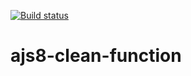 [![Build status](https://ci.appveyor.com/api/projects/status/iglaevqvniypumwm/branch/master?svg=true)](https://ci.appveyor.com/project/Alex-aka-ion/ajs8-clean-function/branch/master)
# ajs8-clean-function
